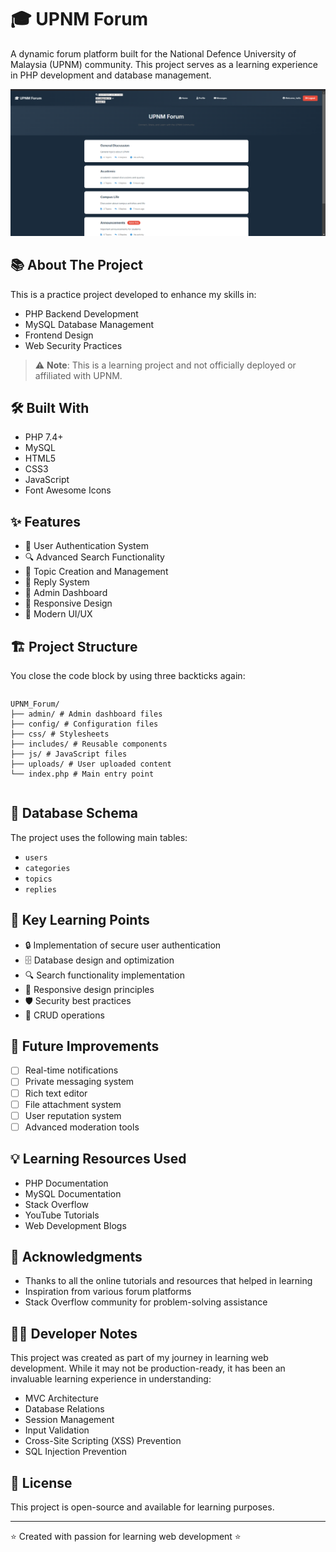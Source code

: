 # 🎓 UPNM Forum

A dynamic forum platform built for the National Defence University of Malaysia (UPNM) community. This project serves as a learning experience in PHP development and database management.

![Example of the home interface](images/Home.png)

## 📚 About The Project

This is a practice project developed to enhance my skills in:
- PHP Backend Development
- MySQL Database Management
- Frontend Design
- Web Security Practices

> ⚠️ **Note**: This is a learning project and not officially deployed or affiliated with UPNM.

## 🛠️ Built With

* PHP 7.4+
* MySQL
* HTML5
* CSS3
* JavaScript
* Font Awesome Icons

## ✨ Features

- 👤 User Authentication System
- 🔍 Advanced Search Functionality
- 📝 Topic Creation and Management
- 💬 Reply System
- 👑 Admin Dashboard
- 📱 Responsive Design
- 🎨 Modern UI/UX

## 🏗️ Project Structure
You close the code block by using three backticks again:

```
```
```tree
UPNM_Forum/
├── admin/ # Admin dashboard files
├── config/ # Configuration files
├── css/ # Stylesheets
├── includes/ # Reusable components
├── js/ # JavaScript files
├── uploads/ # User uploaded content
└── index.php # Main entry point
```
```
```

## 🔧 Database Schema

The project uses the following main tables:
- `users`
- `categories`
- `topics`
- `replies`

## 🌟 Key Learning Points

- 🔒 Implementation of secure user authentication
- 🗄️ Database design and optimization
- 🔍 Search functionality implementation
- 🎨 Responsive design principles
- 🛡️ Security best practices
- 🔄 CRUD operations

## 🚀 Future Improvements

- [ ] Real-time notifications
- [ ] Private messaging system
- [ ] Rich text editor
- [ ] File attachment system
- [ ] User reputation system
- [ ] Advanced moderation tools

## 💡 Learning Resources Used

- PHP Documentation
- MySQL Documentation
- Stack Overflow
- YouTube Tutorials
- Web Development Blogs

## 🤝 Acknowledgments

* Thanks to all the online tutorials and resources that helped in learning
* Inspiration from various forum platforms
* Stack Overflow community for problem-solving assistance

## 👨‍💻 Developer Notes

This project was created as part of my journey in learning web development. While it may not be production-ready, it has been an invaluable learning experience in understanding:

- MVC Architecture
- Database Relations
- Session Management
- Input Validation
- Cross-Site Scripting (XSS) Prevention
- SQL Injection Prevention

## 📝 License

This project is open-source and available for learning purposes.

---

⭐ Created with passion for learning web development ⭐
